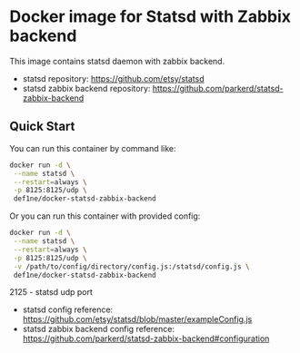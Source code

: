 # Docker image for Statsd with Zabbix backend

This image contains statsd daemon with zabbix backend.

* statsd repository: https://github.com/etsy/statsd
* statsd zabbix backend repository: https://github.com/parkerd/statsd-zabbix-backend

## Quick Start

You can run this container by command like:

```sh
docker run -d \
 --name statsd \
 --restart=always \
 -p 8125:8125/udp \
 def1ne/docker-statsd-zabbix-backend
```

Or you can run this container with provided config:

```sh
docker run -d \
 --name statsd \
 --restart=always \
 -p 8125:8125/udp \
 -v /path/to/config/directory/config.js:/statsd/config.js \
 def1ne/docker-statsd-zabbix-backend
```

2125 - statsd udp port

* statsd config reference: https://github.com/etsy/statsd/blob/master/exampleConfig.js
* statsd zabbix backend config reference: https://github.com/parkerd/statsd-zabbix-backend#configuration

